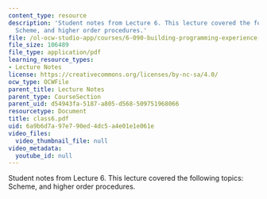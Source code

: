 ```yaml
---
content_type: resource
description: 'Student notes from Lecture 6. This lecture covered the following topics:
  Scheme, and higher order procedures.'
file: /ol-ocw-studio-app/courses/6-090-building-programming-experience-a-lead-in-to-6-001-january-iap-2005/6a9b6d7a97e790ed4dc5a4e01e1e061e_class6.pdf
file_size: 106489
file_type: application/pdf
learning_resource_types:
- Lecture Notes
license: https://creativecommons.org/licenses/by-nc-sa/4.0/
ocw_type: OCWFile
parent_title: Lecture Notes
parent_type: CourseSection
parent_uid: d54943fa-5187-a805-d568-509751968066
resourcetype: Document
title: class6.pdf
uid: 6a9b6d7a-97e7-90ed-4dc5-a4e01e1e061e
video_files:
  video_thumbnail_file: null
video_metadata:
  youtube_id: null
---
```

Student notes from Lecture 6. This lecture covered the following topics: Scheme, and higher order procedures.